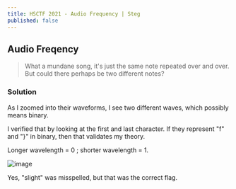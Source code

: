 ```yaml
---
title: HSCTF 2021 - Audio Frequency | Steg
published: false
---
```


## [](#header-2)Audio Freqency

> What a mundane song, it's just the same note repeated over and over. But could there perhaps be two different notes?

### [](#header-3)Solution

As I zoomed into their waveforms, I see two different waves, which possibly means binary.

I verified that by looking at the first and last character. If they represent "f" and "}" in binary, then that validates my theory.

Longer wavelength = 0 ; shorter wavelength = 1. 

![image](https://user-images.githubusercontent.com/81070073/122635348-35229f80-d098-11eb-9ab5-2da4f40559ac.png)

Yes, "slight" was misspelled, but that was the correct flag.
